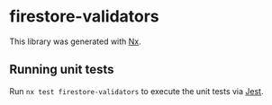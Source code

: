# firestore-validators

This library was generated with [Nx](https://nx.dev).

## Running unit tests

Run `nx test firestore-validators` to execute the unit tests via [Jest](https://jestjs.io).
